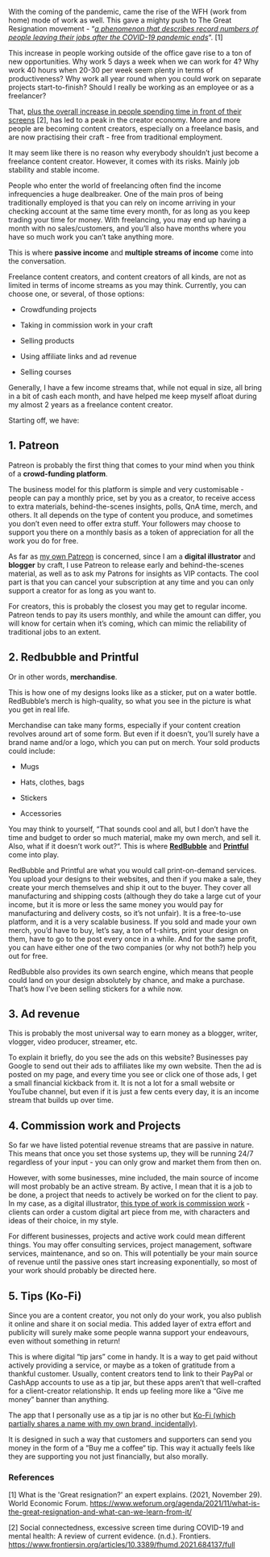 With the coming of the pandemic, came the rise of the WFH (work from home) mode of work as well. This gave a mighty push to The Great Resignation movement - “*[a phenomenon that describes record numbers of people leaving their jobs after the COVID-19 pandemic ends](https://www.weforum.org/agenda/2021/11/what-is-the-great-resignation-and-what-can-we-learn-from-it/)*“. [1]

This increase in people working outside of the office gave rise to a ton of new opportunities. Why work 5 days a week when we can work for 4? Why work 40 hours when 20-30 per week seem plenty in terms of productiveness? Why work all year round when you could work on separate projects start-to-finish? Should I really be working as an employee or as a freelancer?

That, [plus the overall increase in people spending time in front of their screens](https://www.frontiersin.org/articles/10.3389/fhumd.2021.684137/full) [2], has led to a peak in the creator economy. More and more people are becoming content creators, especially on a freelance basis, and are now practising their craft - free from traditional employment.

It may seem like there is no reason why everybody shouldn’t just become a freelance content creator. However, it comes with its risks. Mainly job stability and stable income.

People who enter the world of freelancing often find the income infrequencies a huge dealbreaker. One of the main pros of being traditionally employed is that you can rely on income arriving in your checking account at the same time every month, for as long as you keep trading your time for money. With freelancing, you may end up having a month with no sales/customers, and you’ll also have months where you have so much work you can’t take anything more.

This is where **passive income** and **multiple streams of income** come into the conversation.

Freelance content creators, and content creators of all kinds, are not as limited in terms of income streams as you may think. Currently, you can choose one, or several, of those options:

- Crowdfunding projects

- Taking in commission work in your craft

- Selling products

- Using affiliate links and ad revenue

- Selling courses

Generally, I have a few income streams that, while not equal in size, all bring in a bit of cash each month, and have helped me keep myself afloat during my almost 2 years as a freelance content creator.

Starting off, we have:

## 1. Patreon

Patreon is probably the first thing that comes to your mind when you think of a **crowd-funding platform**.

The business model for this platform is simple and very customisable - people can pay a monthly price, set by you as a creator, to receive access to extra materials, behind-the-scenes insights, polls, QnA time, merch, and others. It all depends on the type of content you produce, and sometimes you don’t even need to offer extra stuff. Your followers may choose to support you there on a monthly basis as a token of appreciation for all the work you do for free.

As far as [my own Patreon](https://patreon.com/kofiscrib) is concerned, since I am a **digital illustrator** and **blogger** by craft, I use Patreon to release early and behind-the-scenes material, as well as to ask my Patrons for insights as VIP contacts. The cool part is that you can cancel your subscription at any time and you can only support a creator for as long as you want to.

For creators, this is probably the closest you may get to regular income. Patreon tends to pay its users monthly, and while the amount can differ, you will know for certain when it’s coming, which can mimic the reliability of traditional jobs to an extent.

## 2. Redbubble and Printful

Or in other words, **merchandise**.

This is how one of my designs looks like as a sticker, put on a water bottle. RedBubble’s merch is high-quality, so what you see in the picture is what you get in real life.

Merchandise can take many forms, especially if your content creation revolves around art of some form. But even if it doesn’t, you’ll surely have a brand name and/or a logo, which you can put on merch. Your sold products could include:

- Mugs

- Hats, clothes, bags

- Stickers

- Accessories

You may think to yourself, “That sounds cool and all, but I don’t have the time and budget to order so much material, make my own merch, and sell it. Also, what if it doesn’t work out?“. This is where **[RedBubble](https://www.redbubble.com/people/kofiscrib/explore?asc=u&page=1&sortOrder=recent)** and **[Printful](https://printful.com/)** come into play.

RedBubble and Printful are what you would call print-on-demand services. You upload your designs to their websites, and then if you make a sale, they create your merch themselves and ship it out to the buyer. They cover all manufacturing and shipping costs (although they do take a large cut of your income, but it is more or less the same money you would pay for manufacturing and delivery costs, so it’s not unfair). It is a free-to-use platform, and it is a very scalable business. If you sold and made your own merch, you’d have to buy, let’s say, a ton of t-shirts, print your design on them, have to go to the post every once in a while. And for the same profit, you can have either one of the two companies (or why not both?) help you out for free.

RedBubble also provides its own search engine, which means that people could land on your design absolutely by chance, and make a purchase. That’s how I’ve been selling stickers for a while now.

## 3. Ad revenue
This is probably the most universal way to earn money as a blogger, writer, vlogger, video producer, streamer, etc.

To explain it briefly, do you see the ads on this website? Businesses pay Google to send out their ads to affiliates like my own website. Then the ad is posted on my page, and every time you see or click one of those ads, I get a small financial kickback from it. It is not a lot for a small website or YouTube channel, but even if it is just a few cents every day, it is an income stream that builds up over time.

## 4. Commission work and Projects

So far we have listed potential revenue streams that are passive in nature. This means that once you set those systems up, they will be running 24/7 regardless of your input - you can only grow and market them from then on.

However, with some businesses, mine included, the main source of income will most probably be an active stream. By active, I mean that it is a job to be done, a project that needs to actively be worked on for the client to pay. In my case, as a digital illustrator, [this type of work is commission work](https://kofiscrib.com/commissions) - clients can order a custom digital art piece from me, with characters and ideas of their choice, in my style.

For different businesses, projects and active work could mean different things. You may offer consulting services, project management, software services, maintenance, and so on. This will potentially be your main source of revenue until the passive ones start increasing exponentially, so most of your work should probably be directed here.

## 5. Tips (Ko-Fi)

Since you are a content creator, you not only do your work, you also publish it online and share it on social media. This added layer of extra effort and publicity will surely make some people wanna support your endeavours, even without something in return!

This is where digital “tip jars” come in handy. It is a way to get paid without actively providing a service, or maybe as a token of gratitude from a thankful customer. Usually, content creators tend to link to their PayPal or CashApp accounts to use as a tip jar, but these apps aren’t that well-crafted for a client-creator relationship. It ends up feeling more like a “Give me money” banner than anything.

The app that I personally use as a tip jar is no other but [Ko-Fi (which partially shares a name with my own brand, incidentally)](https://ko-fi.com/kofiscrib).

It is designed in such a way that customers and supporters can send you money in the form of a “Buy me a coffee“ tip. This way it actually feels like they are supporting you not just financially, but also morally.

### References

[1] What is the 'Great resignation?' an expert explains. (2021, November 29). World Economic Forum. https://www.weforum.org/agenda/2021/11/what-is-the-great-resignation-and-what-can-we-learn-from-it/

[2] Social connectedness, excessive screen time during COVID-19 and mental health: A review of current evidence. (n.d.). Frontiers. https://www.frontiersin.org/articles/10.3389/fhumd.2021.684137/full